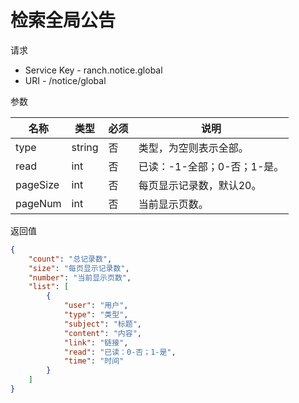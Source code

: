 # 检索全局公告

请求
- Service Key - ranch.notice.global
- URI - /notice/global

参数

|名称|类型|必须|说明|
|---|---|---|---|
|type|string|否|类型，为空则表示全部。|
|read|int|否|已读：-1-全部；0-否；1-是。|
|pageSize|int|否|每页显示记录数，默认20。|
|pageNum|int|否|当前显示页数。|

返回值
```json
{
    "count": "总记录数",
    "size": "每页显示记录数",
    "number": "当前显示页数",
    "list": [
        {
            "user": "用户",
            "type": "类型",
            "subject": "标题",
            "content": "内容",
            "link": "链接",
            "read": "已读：0-否；1-是",
            "time": "时间"
        }
    ]
}
```
